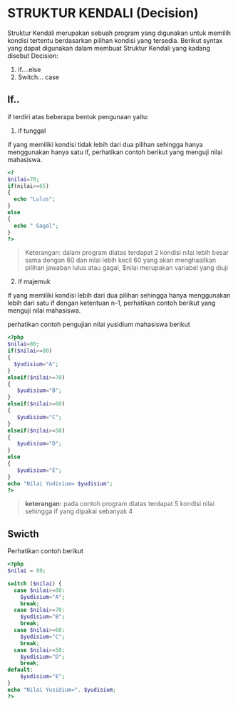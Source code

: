 # STRUKTUR KENDALI (Decision)
Struktur Kendali merupakan sebuah program yang digunakan untuk memilih kondisi tertentu berdasarkan pilihan kondisi yang tersedia. Berikut syntax yang dapat digunakan dalam membuat Struktur Kendali yang kadang disebut Decision:
1. if....else
2. Switch... case

## If..
if terdiri atas beberapa bentuk pengunaan yaitu:
1. if tunggal

if yang memiliki kondisi tidak lebih dari dua pilihan sehingga hanya menggunakan hanya satu if, perhatikan contoh berikut yang menguji nilai mahasiswa.

```php
<?
$nilai=70;
if(nilai>=65)
{
  echo "Lulus";
}
else
{
  echo " Gagal";
}
?>
```
> Keterangan:
dalam program diatas terdapat 2 kondisi nilai lebih besar sama dengan 60 dan nilai lebih kecil 60 yang akan menghasilkan pilihan jawaban lulus atau gagal, $nilai merupakan variabel yang diuji

2. if majemuk

if yang memiliki kondisi lebih dari dua pilihan sehingga hanya menggunakan lebih dari satu if dengan ketentuan n-1, perhatikan contoh berikut yang menguji nilai mahasiswa.

perhatikan contoh pengujian nilai yusidium mahasiswa berikut

```php
<?php
$nilai=80;
if($nilai>=80)
{
  $yudisium="A";
}
elseif($nilai>=70)
{
   $yudisium="B";
}
elseif($nilai>=60)
{
   $yudisium="C";
}
elseif($nilai>=50)
{
   $yudisium="D";
}
else
{
   $yudisium="E";
}
echo "Nilai Yudisium= $yudisium";
?>
```
> **keterangan:** pada contoh program diatas terdapat 5 kondisi nilai sehingga if yang dipakai sebanyak 4

## Swicth

Perhatikan contoh berikut
```php
<?php
$nilai = 80;

switch ($nilai) {
  case $nilai>=80:
    $yudisium="A";
    break;
  case $nilai>=70:
    $yudisium="B";
    break;
  case $nilai>=60:
    $yudisium="C";
    break;
  case $nilai>=50:
    $yudisium="D";
    break;
default:
    $yudisium="E";
}
echo "Nilai Yusidium=". $yudisium;
?> 
```



